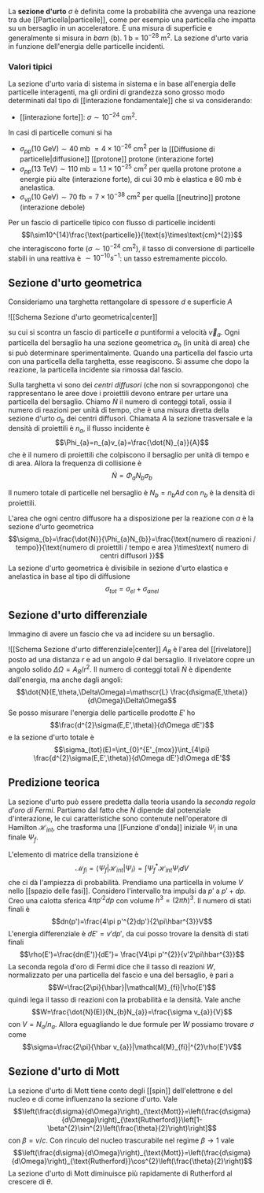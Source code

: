 La **sezione d'urto** $\sigma$ è definita come la probabilità che avvenga una reazione tra due [[Particella|particelle]], come per esempio una particella che impatta su un bersaglio in un acceleratore. È una misura di superficie e generalmente si misura in *barn* (b). 1 b  = $10^{-28}$ m$^{2}$. La sezione d'urto varia in funzione dell'energia delle particelle incidenti.
### Valori tipici
La sezione d'urto varia di sistema in sistema e in base all'energia delle particelle interagenti, ma gli ordini di grandezza sono grosso modo determinati dal tipo di [[interazione fondamentale]] che si va considerando:
- [[interazione forte]]: $\sigma\sim10^{-24}$ cm$^{2}$.

In casi di particelle comuni si ha
- $\sigma_{pp}(10\text{ GeV})\sim40\text{ mb }=4\times10^{-26}\text{ cm}^{2}$ per la [[Diffusione di particelle|diffusione]] [[protone]] protone (interazione forte)
- $\sigma_{pp}(13\text{ TeV})\sim110\text{ mb}=1.1\times10^{-25}\text{ cm}^{2}$ per quella protone protone a energie più alte (interazione forte), di cui 30 mb è elastica e 80 mb è anelastica.
- $\sigma_{\nu p}(10\text{ GeV})\sim70\text{ fb}=7\times10^{-38}\text{ cm}^{2}$ per quella [[neutrino]] protone (interazione debole)

Per un fascio di particelle tipico con flusso di particelle incidenti
$$I\sim10^{14}\frac{\text{particelle}}{\text{s}\times\text{cm}^{2}}$$
che interagiscono forte ($\sigma\sim10^{-24}$ cm$^{2}$), il tasso di conversione di particelle stabili in una reattiva è $\sim10^{-10}s^{-1}$: un tasso estremamente piccolo.
## Sezione d'urto geometrica
Consideriamo una targhetta rettangolare di spessore $d$ e superficie $A$

![[Schema Sezione d'urto geometrica|center]]

su cui si scontra un fascio di particelle $a$ puntiformi a velocità $\vec{v}_{a}$. Ogni particella del bersaglio ha una sezione geometrica $\sigma_{b}$ (in unità di area) che si può determinare sperimentalmente. Quando una particella del fascio urta con una particella della targhetta, esse reagiscono. Si assume che dopo la reazione, la particella incidente sia rimossa dal fascio.

Sulla targhetta vi sono dei *centri diffusori* (che non si sovrappongono) che rappresentano le aree dove i proiettili devono entrare per urtare una particella del bersaglio. Chiamo $\dot{N}$ il numero di conteggi totali, ossia il numero di reazioni per unità di tempo, che è una misura diretta della sezione d'urto $\sigma_{b}$ dei centri diffusori. Chiamata $A$ la sezione trasversale e la densità di proiettili è $n_{a}$, il flusso incidente è
$$\Phi_{a}=n_{a}v_{a}=\frac{\dot{N}_{a}}{A}$$
che è il numero di proiettili che colpiscono il bersaglio per unità di tempo e di area. Allora la frequenza di collisione è
$$\dot{N}=\Phi_{a}N_{b}\sigma_{b}$$

Il numero totale di particelle nel bersaglio è $N_{b}=n_{b}Ad$ con $n_{b}$ è la densità di proiettili.

L'area che ogni centro diffusore ha a disposizione per la reazione con $a$ è la sezione d'urto geometrica
$$\sigma_{b}=\frac{\dot{N}}{\Phi_{a}N_{b}}=\frac{\text{numero di reazioni / tempo}}{\text{numero di proiettili / tempo e area }\times\text{ numero di centri diffusori }}$$
La sezione d'urto geometrica è divisibile in sezione d'urto elastica e anelastica in base al tipo di diffusione
$$\sigma_{tot}=\sigma_{el}+\sigma_{anel}$$
## Sezione d'urto differenziale
Immagino di avere un fascio che va ad incidere su un bersaglio.

![[Schema Sezione d'urto differenziale|center]]
$A_{R}$ è l'area del [[rivelatore]] posto ad una distanza $r$ e ad un angolo $\theta$ dal bersaglio. Il rivelatore copre un angolo solido $\Delta\Omega=A_{R}/r^{2}$. Il numero di conteggi totali $\dot{N}$ è dipendente dall'energia, ma anche dagli angoli:
$$\dot{N}(E,\theta,\Delta\Omega)=\mathscr{L} \frac{d\sigma(E,\theta)}{d\Omega}\Delta\Omega$$
Se posso misurare l'energia delle particelle prodotte $E'$ ho
$$\frac{d^{2}\sigma(E,E',\theta)}{d\Omega dE'}$$
e la sezione d'urto totale è
$$\sigma_{tot}(E)=\int_{0}^{E'_{mox}}\int_{4\pi} \frac{d^{2}\sigma(E,E',\theta)}{d\Omega dE'}d\Omega dE'$$
## Predizione teorica
La sezione d'urto può essere predetta dalla teoria usando la *seconda regola d'oro di Fermi*. Partiamo dal fatto che $\dot{N}$ dipende dal potenziale d'interazione, le cui caratteristiche sono contenute nell'operatore di Hamilton $\mathcal{H}_{int}$, che trasforma una [[Funzione d'onda]] iniziale $\Psi_{i}$ in una finale $\Psi_{f}$.

L'elemento di matrice della transizione è
$$\mathcal{M}_{fi}=\langle \Psi_{f}|\mathcal{H}_{int}|\Psi_{i}\rangle=\int\Psi_{f}^{*}\mathcal{H}_{int}\Psi_{i}dV$$
che ci dà l'ampiezza di probabilità. Prendiamo una particella in volume $V$ nello [[spazio delle fasi]]. Considero l'intervallo tra impulsi da $p'$ a $p'+dp$. Creo una calotta sferica $4\pi p'^{2}dp$ con volume $h^{3}=(2\pi\hbar)^{3}$. Il numero di stati finali è
$$dn(p')=\frac{4\pi p'^{2}dp'}{2\pi\hbar^{3}}V$$
L'energia differenziale è $dE'=v'dp'$, da cui posso trovare la densità di stati finali
$$\rho(E')=\frac{dn(E')}{dE'}= \frac{V4\pi p'^{2}}{v'2\pi\hbar^{3}}$$
La seconda regola d'oro di Fermi dice che il tasso di reazioni $W$, normalizzato per una particella del fascio e una del bersaglio, è pari a
$$W=\frac{2\pi}{\hbar}|\mathcal{M}_{fi}|\rho(E')$$
quindi lega il tasso di reazioni con la probabilità e la densità. Vale anche
$$W=\frac{\dot{N}(E)}{N_{b}N_{a}}=\frac{\sigma v_{a}}{V}$$
con $V=N_{a}/n_{a}$. Allora eguagliando le due formule per $W$ possiamo trovare $\sigma$ come
$$\sigma=\frac{2\pi}{\hbar v_{a}}|\mathcal{M}_{fi}|^{2}\rho(E')V$$
## Sezione d'urto di Mott
La sezione d'urto di Mott tiene conto degli [[spin]] dell'elettrone e del nucleo e di come influenzano la sezione d'urto. Vale
$$\left(\frac{d\sigma}{d\Omega}\right)_{\text{Mott}}=\left(\frac{d\sigma}{d\Omega}\right)_{\text{Rutherford}}\left[1-\beta^{2}\sin^{2}\left(\frac{\theta}{2}\right)\right]$$
con $\beta=v/c$. Con rinculo del nucleo trascurabile nel regime $\beta \rightarrow 1$ vale
$$\left(\frac{d\sigma}{d\Omega}\right)_{\text{Mott}}=\left(\frac{d\sigma}{d\Omega}\right)_{\text{Rutherford}}\cos^{2}\left(\frac{\theta}{2}\right)$$
La sezione d'urto di Mott diminuisce più rapidamente di Rutherford al crescere di $\theta$.